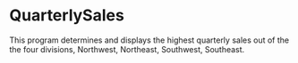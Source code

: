 # QuarterlySales
This program determines and displays the highest quarterly sales out of the the four divisions, Northwest, Northeast, Southwest, Southeast.
